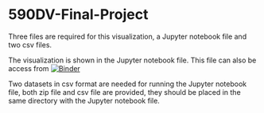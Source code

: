 # 590DV-Final-Project
Three files are required for this visualization, a Jupyter notebook file and two csv files.

The visualization is shown in the Jupyter notebook file. This file can also be access from
[![Binder](https://mybinder.org/badge_logo.svg)](https://mybinder.org/v2/gh/zsjgithub654/590DV-Final-Project.git/master?filepath=Zhang-Shijia-final-project-part3.ipynb)

Two datasets in csv format are needed for running the Jupyter notebook file, both zip file and csv file are provided, they should be placed in the same directory with the Jupyter notebook file.
